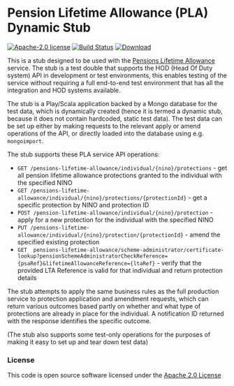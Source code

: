 # Pension Lifetime Allowance (PLA) Dynamic Stub

[![Apache-2.0 license](http://img.shields.io/badge/license-Apache-brightgreen.svg)](http://www.apache.org/licenses/LICENSE-2.0.html) [![Build Status](https://travis-ci.org/hmrc/pla-dynamic-stub.svg?branch=master)](https://travis-ci.org/hmrc/pla-dynamic-stub) [ ![Download](https://api.bintray.com/packages/hmrc/releases/pla-dynamic-stub/images/download.svg) ](https://bintray.com/hmrc/releases/pla-dynamic-stub/_latestVersion)

This is a stub designed to be used with the [Pensions Lifetime Allowance](https://github.com/hmrc/pensions-lifetime-allowance/) service. The stub is a test double that supports the HOD (Head Of Duty system) API in development or test environments, this enables testing of the service without requiring a full end-to-end test environment that has all the integration and HOD systems available.

The stub is a Play/Scala application backed by a Mongo database for the test data, which is dynamically created (hence it is termed a dynamic stub, because it does not contain hardcoded, static test data). The test data can be set up either by making requests to the relevant apply or amend operations of the API, or directly loaded into the database using e.g. `mongoimport`. 

The stub supports these PLA service API operations:

- `GET /pensions-lifetime-allowance/individual/{nino}/protections` - get all pension lifetime allowance protections granted to the individual with the specified NINO
- `GET /pensions-lifetime-allowance/individual/{nino}/protections/{protectionId}` - get a specific protection by NINO and protection ID
- `POST /pension-lifetime-allowance/individual/{nino}/protection` - apply for a new protection for the individual with the specified NINO
- `PUT /pensions-lifetime-allowance/individual/{nino}/protection/{protectionId}` - amend the specified existing protection
- `GET  pensions-lifetime-allowance/scheme-administrator/certificate-lookup?pensionSchemeAdministratorCheckReference={psaRef}&lifetimeAllowanceReference={ltaRef}` - verify that the provided LTA Reference is valid for that individual and return protection details

The stub attempts to apply the same business rules as the full production service to protection application and amendment requests, which can return various outcomes based partly on whether and what type of protections are already in place for the individual. A notification ID returned with the response identifies the specific outcome.

(The stub also supports some test-only operations for the purposes of making it easy to set up and tear down test data)

### License

This code is open source software licensed under the [Apache 2.0 License]("http://www.apache.org/licenses/LICENSE-2.0.html")
